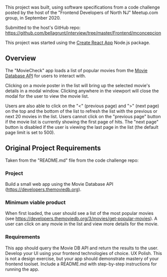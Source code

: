 This project was built, using software specifications from a code challenge posted by the host of the "Frontend Developers of North NJ" Meetup.com group, in September 2020.

Submitted to the host's GitHub repo: https://github.com/bellagrunt/interview/tree/master/Frontend/mconcepcion

This project was started using the [Create React App](https://github.com/facebook/create-react-app) Node.js package.

## Overview

The "MovieCheck" app loads a list of popular movies from the [Movie Database API](https://www.themoviedb.org/) for users to interact with.

Clicking on a movie poster in the list will bring up the selected movie's details in a modal window. Clicking anywhere in the viewport will close the modal for the user to view the movie list.

Users are also able to click on the "<" (previous page) and ">" (next page) on the top and the bottom of the list to refresh the list with the previous or next 20 movies in the list. Users cannot click on the "previous page" button if the movie list is currently showing the first page of hits. The "next page" button is disabled if the user is viewing the last page in the list (the default page limit is set to 500).

## Original Project Requirements

Taken from the "README.md" file from the code challenge repo:

### Project

Build a small web app using the Movie Database API (https://developers.themoviedb.org).

### Minimum viable product

When first loaded, the user should see a list of the most popular movies (see https://developers.themoviedb.org/3/movies/get-popular-movies). A user can click on any movie in the list and view more details for the movie.

### Requirements

This app should query the Movie DB API and return the results to the user. Develop your UI using your frontend technologies of choice. UX Polish. This is not a design exercise, but your app should demonstrate mastery of your frontend toolset. Include a README.md with step-by-step instructions for running the app.


